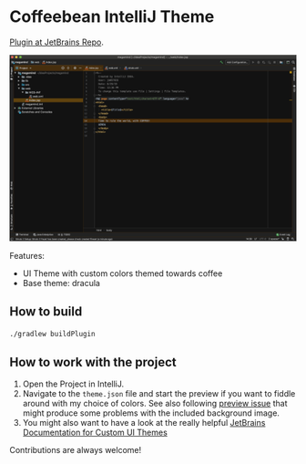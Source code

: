 # Coffeebean IntelliJ Theme


[Plugin at JetBrains Repo](https://plugins.jetbrains.com/plugin/12948-coffeebean-dark-ui-theme).

![IDE Screenshot](screenshots/ide-scr.png)

Features:

* UI Theme with custom colors themed towards coffee
* Base theme: dracula 

## How to build

```bash
./gradlew buildPlugin
```

## How to work with the project

1. Open the Project in IntelliJ.
2. Navigate to the `theme.json` file and start the preview if you 
   want to fiddle around with my choice of colors.
   See also following [preview issue](https://youtrack.jetbrains.com/issue/IDEA-208996)
   that might produce some problems with the included background
   image.
3. You might also want to have a look at the really helpful 
   [JetBrains Documentation for Custom UI Themes](http://www.jetbrains.org/intellij/sdk/docs/reference_guide/ui_themes/themes_intro.html)

Contributions are always welcome!
